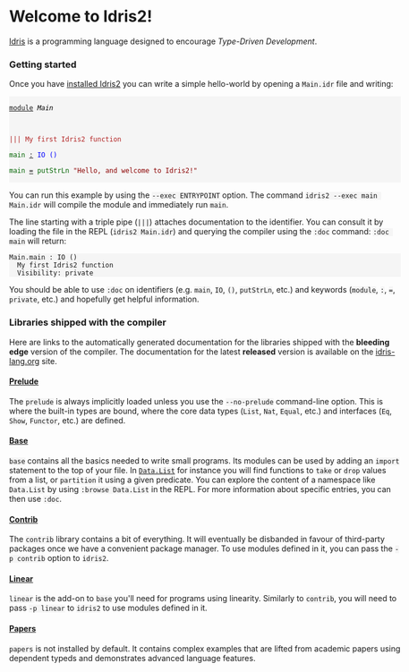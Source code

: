 <style>
.IdrisData {
  color: darkred
}
.IdrisType {
  color: blue
}
.IdrisBound {
  color: black
}
.IdrisFunction {
  color: darkgreen
}
.IdrisKeyword {
  text-decoration: underline;
}
.IdrisComment {
  color: #b22222
}
.IdrisNamespace {
  font-style: italic;
  color: black
}
.IdrisPostulate {
  font-weight: bold;
  color: red
}
.IdrisModule {
  font-style: italic;
  color: black
}
.IdrisCode {
  display: block;
  background-color: whitesmoke;
}
</style>
Welcome to Idris2!
==================

<style>
body {
  width: 80%;
  max-width: 700px;
  margin: auto;
}
code {
  background-color: whitesmoke;
}
pre code {
  display: block;
}
</style>

[Idris](https://www.idris-lang.org/) is a programming language designed to encourage
_Type-Driven Development_.

### Getting started

Once you have [installed Idris2](https://idris2.readthedocs.io/en/latest/tutorial/starting.html#getting-started)
you can write a simple hello-world by opening a `Main.idr` file and writing:

<code class="IdrisCode">
<span class="IdrisKeyword">module</span>&nbsp;<span class="IdrisModule">Main</span><br />
<br />
<span class="IdrisComment">|||&nbsp;My&nbsp;first&nbsp;Idris2&nbsp;function</span><br />
<span class="IdrisFunction">main</span>&nbsp;<span class="IdrisKeyword">:</span>&nbsp;<span class="IdrisType">IO</span>&nbsp;<span class="IdrisType">()</span><br />
<span class="IdrisFunction">main</span>&nbsp;<span class="IdrisKeyword">=</span>&nbsp;<span class="IdrisFunction">putStrLn</span>&nbsp;<span class="IdrisData">&quot;Hello,&nbsp;and&nbsp;welcome&nbsp;to&nbsp;Idris2!&quot;</span><br />
</code>

You can run this example by using the `--exec ENTRYPOINT` option.
The command `idris2 --exec main Main.idr` will compile the module and immediately run `main`.

The line starting with a triple pipe (`|||`) attaches documentation to the identifier. You
can consult it by loading the file in the REPL (`idris2 Main.idr`) and querying the compiler
using the `:doc` command: `:doc main` will return:

    Main.main : IO ()
      My first Idris2 function
      Visibility: private

You should be able to use `:doc` on identifiers (e.g. `main`, `IO`, `()`, `putStrLn`, etc.) and
keywords (`module`, `:`, `=`, `private`, etc.) and hopefully get helpful information.

### Libraries shipped with the compiler

Here are links to the automatically generated documentation for the libraries shipped with the
**bleeding edge** version of the compiler. The documentation for the latest **released** version
is available on the [idris-lang.org](https://www.idris-lang.org/pages/documentation.html) site.

#### [Prelude](https://idris-lang.github.io/Idris2/prelude)

The `prelude` is always implicitly loaded unless you use the `--no-prelude` command-line option.
This is where the built-in types are bound, where the core data types (`List`, `Nat`, `Equal`, etc.)
and interfaces (`Eq`, `Show`, `Functor`, etc.) are defined.

#### [Base](https://idris-lang.github.io/Idris2/base)

`base` contains all the basics needed to write small programs. Its modules can be used by adding
an `import` statement to the top of your file.
In [`Data.List`](https://idris-lang.github.io/Idris2/base/docs/Data.List.html) for instance you
will find functions to `take` or `drop` values from a list, or `partition` it using a given predicate.
You can explore the content of a namespace like `Data.List` by using `:browse Data.List` in the REPL.
For more information about specific entries, you can then use `:doc`.

#### [Contrib](https://idris-lang.github.io/Idris2/contrib)

The `contrib` library contains a bit of everything. It will eventually be disbanded in favour of
third-party packages once we have a convenient package manager. To use modules defined in it, you
can pass the `-p contrib` option to `idris2`.

#### [Linear](https://idris-lang.github.io/Idris2/linear)

`linear` is the add-on to `base` you'll need for programs using linearity. Similarly to `contrib`,
you will need to pass `-p linear` to `idris2` to use modules defined in it.

#### [Papers](https://idris-lang.github.io/Idris2/papers)

`papers` is not installed by default.
It contains complex examples that are lifted from academic papers using dependent typeds
and demonstrates advanced language features.

